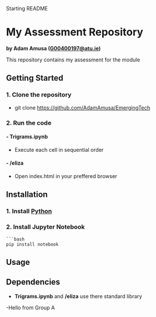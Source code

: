 Starting README

# My Assessment Repository

**by Adam Amusa (G00400197@atu.ie)**

This repository contains my assessment for the module

## Getting Started
### 1. Clone the repository
- git clone https://github.com/AdamAmusa/EmergingTech
### 2. Run the code
  #### - Trigrams.ipynb
  - Execute each cell in sequential order
  #### - /eliza
  - Open index.html in your preffered browser

## Installation
### 1. Install [Python](https://www.python.org/downloads/)
### 2. Install Jupyter Notebook
    ```bash
    pip install notebook
    


## Usage

## Dependencies
- **Trigrams.ipynb** and **/eliza** use there standard library


-Hello from Group A
